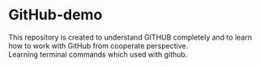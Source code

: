 # GitHub-demo
This repository is created to understand GITHUB completely and to learn how to work with GitHub from cooperate perspective.
<br>
Learning terminal commands which used with github.
